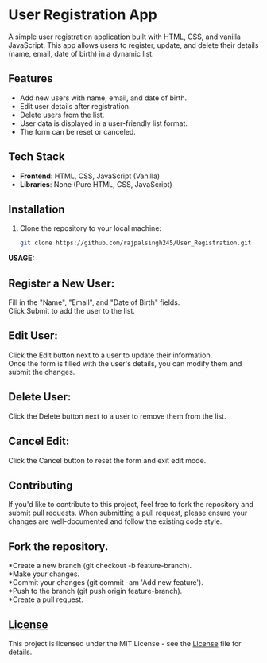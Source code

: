 # User Registration App

A simple user registration application built with HTML, CSS, and vanilla JavaScript. This app allows users to register, update, and delete their details (name, email, date of birth) in a dynamic list.

## Features

- Add new users with name, email, and date of birth.
- Edit user details after registration.
- Delete users from the list.
- User data is displayed in a user-friendly list format.
- The form can be reset or canceled.

## Tech Stack

- **Frontend**: HTML, CSS, JavaScript (Vanilla)
- **Libraries**: None (Pure HTML, CSS, JavaScript)

## Installation

1. Clone the repository to your local machine:

   ```bash
   git clone https://github.com/rajpalsingh245/User_Registration.git


 <b>USAGE:</b></br>
## Register a New User:
Fill in the "Name", "Email", and "Date of Birth" fields.</br>
Click Submit to add the user to the list.</br>
## Edit User:
Click the Edit button next to a user to update their information.</br>
Once the form is filled with the user's details, you can modify them and submit the changes.</br>
## Delete User:
Click the Delete button next to a user to remove them from the list.</br>
## Cancel Edit:
Click the Cancel button to reset the form and exit edit mode.</br>

## Contributing
If you'd like to contribute to this project, feel free to fork the repository and submit pull requests. When submitting a pull request, please ensure your changes are well-documented and follow the existing code style.

## <b>Fork the repository.</b>
*Create a new branch (git checkout -b feature-branch).</br>
*Make your changes.</br>
*Commit your changes (git commit -am 'Add new feature').</br>
*Push to the branch (git push origin feature-branch).</br>
*Create a pull request.</br>


## [License](.License) 
This project is licensed under the MIT License - see the [License](.License) file for details.
